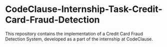 # CodeClause-Internship-Task-Credit-Card-Fraud-Detection
This repository contains the implementation of a Credit Card Fraud Detection System, developed as a part of the internship at CodeClause.
